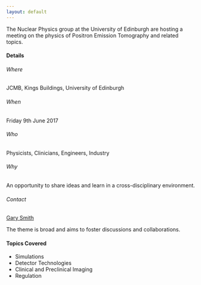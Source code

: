 ```yaml
---
layout: default
---
```


The Nuclear Physics group at the University of Edinburgh are hosting a meeting on the physics of Positron Emission Tomography and related topics.

#### [](#header-4) Details

###### [](#header-6) Where
JCMB, Kings Buildings, University of Edinburgh
###### [](#header-6) When
Friday 9th June 2017
###### [](#header-6) Who
Physicists, Clinicians, Engineers, Industry
###### [](#header-6) Why
An opportunity to share ideas and learn in a cross-disciplinary environment.
###### [](#header-6) Contact
[Gary Smith](http://www.ph.ed.ac.uk/people/gary-smith)

The theme is broad and aims to foster discussions and collaborations.

#### [](#header-4) Topics Covered

*   Simulations
*   Detector Technologies
*   Clinical and Preclinical Imaging
*   Regulation



